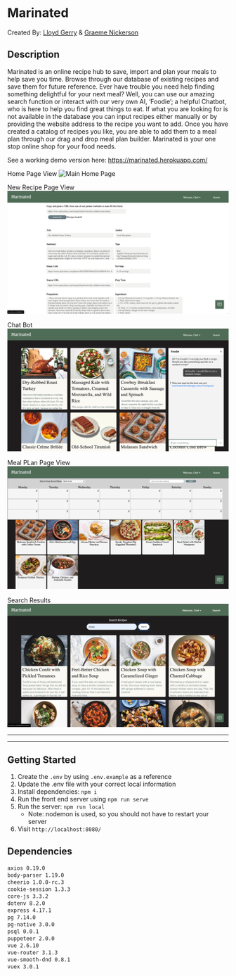 # Marinated

Created By:
[Lloyd Gerry](https://github.com/lloydgerry) & 
[Graeme Nickerson](https://github.com/graemenickerson)

## Description

Marinated is an online recipe hub to save, import and plan your meals to help save you time. Browse through our database of existing recipes and save them for future reference. Ever have trouble you need help finding something delightful for your next meal? Well, you can use our amazing search function or interact with our very own AI, ‘Foodie’; a helpful Chatbot, who is here to help you find great things to eat. If what you are looking for is not available in the database you can input recipes either manually or by providing the website address to the recipe you want to add. Once you have created a catalog of recipes you like, you are able to add them to a meal plan through our drag and drop meal plan builder. Marinated is your one stop online shop for your food needs.

See a working demo version here: https://marinated.herokuapp.com/

Home Page View
![Main Home Page](./public/home.png)

New Recipe Page View
![New Recip Page](./public/newRecipe.png)

Chat Bot
![ChatBot](./public/chatBot.png)

Meal PLan Page View
![Meal Plan Page](./public/mealPlan.png)

Search Results
![Search Results](./public/searchResults.png)

---
---
## Getting Started

1. Create the `.env` by using `.env.example` as a reference
2. Update the .env file with your correct local information
3. Install dependencies: `npm i`
4. Run the front end server using `npm run serve`
5. Run the server: `npm run local`
    - Note: nodemon is used, so you should not have to restart your server
6. Visit `http://localhost:8080/`


## Dependencies

    axios 0.19.0
    body-parser 1.19.0
    cheerio 1.0.0-rc.3
    cookie-session 1.3.3
    core-js 3.3.2
    dotenv 8.2.0
    express 4.17.1
    pg 7.14.0
    pg-native 3.0.0
    psql 0.0.1
    puppeteer 2.0.0
    vue 2.6.10
    vue-router 3.1.3
    vue-smooth-dnd 0.8.1
    vuex 3.0.1